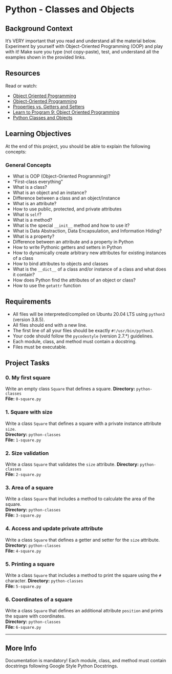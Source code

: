 # Python - Classes and Objects

## Background Context

It’s VERY important that you read and understand all the material below. Experiment by yourself with Object-Oriented Programming (OOP) and play with it! Make sure you type (not copy-paste), test, and understand all the examples shown in the provided links.

## Resources

Read or watch:
- [Object Oriented Programming](https://docs.python.org/3/tutorial/classes.html)
- [Object-Oriented Programming](https://realpython.com/python3-object-oriented-programming/)
- [Properties vs. Getters and Setters](https://realpython.com/python-property/)
- [Learn to Program 9: Object Oriented Programming](https://www.youtube.com/watch?v=ZDa-Z5JzLYM)
- [Python Classes and Objects](https://docs.python.org/3/tutorial/classes.html)

## Learning Objectives

At the end of this project, you should be able to explain the following concepts:

### General Concepts
- What is OOP (Object-Oriented Programming)?
- “First-class everything”
- What is a class?
- What is an object and an instance?
- Difference between a class and an object/instance
- What is an attribute?
- How to use public, protected, and private attributes
- What is `self`?
- What is a method?
- What is the special `__init__` method and how to use it?
- What is Data Abstraction, Data Encapsulation, and Information Hiding?
- What is a property?
- Difference between an attribute and a property in Python
- How to write Pythonic getters and setters in Python
- How to dynamically create arbitrary new attributes for existing instances of a class
- How to bind attributes to objects and classes
- What is the `__dict__` of a class and/or instance of a class and what does it contain?
- How does Python find the attributes of an object or class?
- How to use the `getattr` function

## Requirements

- All files will be interpreted/compiled on Ubuntu 20.04 LTS using `python3` (version 3.8.5).
- All files should end with a new line.
- The first line of all your files should be exactly `#!/usr/bin/python3`.
- Your code should follow the `pycodestyle` (version 2.7.*) guidelines.
- Each module, class, and method must contain a docstring.
- Files must be executable.

## Project Tasks

### 0. My first square
Write an empty class `Square` that defines a square.
**Directory:** `python-classes`  
**File:** `0-square.py`

### 1. Square with size
Write a class `Square` that defines a square with a private instance attribute `size`.  
**Directory:** `python-classes`  
**File:** `1-square.py`

### 2. Size validation
Write a class `Square` that validates the `size` attribute.
**Directory:** `python-classes`  
**File:** `2-square.py`

### 3. Area of a square
Write a class `Square` that includes a method to calculate the area of the square.  
**Directory:** `python-classes`  
**File:** `3-square.py`

### 4. Access and update private attribute
Write a class `Square` that defines a getter and setter for the `size` attribute.  
**Directory:** `python-classes`  
**File:** `4-square.py`

### 5. Printing a square
Write a class `Square` that includes a method to print the square using the `#` character.
**Directory:** `python-classes`  
**File:** `5-square.py`

### 6. Coordinates of a square
Write a class `Square` that defines an additional attribute `position` and prints the square with coordinates.  
**Directory:** `python-classes`  
**File:** `6-square.py`

---

## More Info

Documentation is mandatory! Each module, class, and method must contain docstrings following Google Style Python Docstrings.